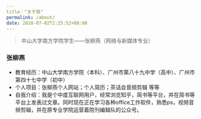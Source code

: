 ```yaml
---
title："关于我"
permalink: /about/
date: 2018-07-02T2:25:52+08:00
---
```


> 中山大学南方学院学生——张柳燕（网络与新媒体专业）

### 张柳燕

- 教育经历：中山大学南方学院（本科）、广州市第八十九中学（高中）、广州市第四十七中学（初中）
- 个人项目：张柳燕个人网站；个人简历；茶话会音频剪辑 等等
- 自我介绍：我是个中度互联网用户，经常浏览知乎，简书等平台，并在简书等平台上发表过文章。同时现在正在学习各种office工作软件，熟悉ps，视频音频剪辑，并在原专业学院运营着院刊编辑队的公众号。
